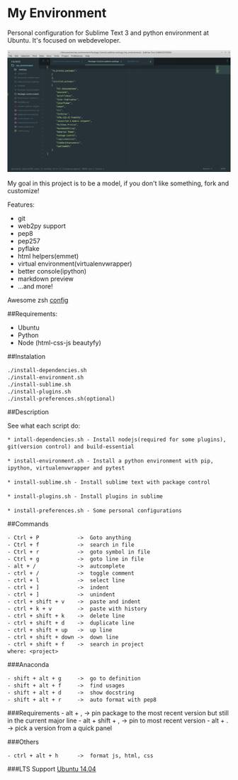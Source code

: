 My Environment
==============

Personal configuration for Sublime Text 3 and python environment at Ubuntu. It's focused on webdeveloper.

![Imagem do Editor com Plugins](sublime.png)

My goal in this project is to be a model, if you don't like something, fork and customize!

Features:
- git
- web2py support
- pep8
- pep257
- pyflake
- html helpers(emmet)
- virtual environment(virtualenvwrapper)
- better console(ipython)
- markdown preview
- ...and more!

Awesome zsh [config](http://cassiobotaro.github.io/mv-bash-zsh.html)

##Requirements:

- Ubuntu
- Python
- Node (html-css-js beautyfy)

##Instalation

    ./install-dependencies.sh
    ./install-environment.sh
    ./install-sublime.sh
    ./install-plugins.sh
    ./install-preferences.sh(optional)


##Description

See what each script do:

    * intall-dependencies.sh - Install nodejs(required for some plugins), git(version control) and build-essential

    * install-environment.sh - Install a python environment with pip, ipython, virtualenvwrapper and pytest

    * install-sublime.sh - Install sublime text with package control

    * install-plugins.sh - Install plugins in sublime

    * install-preferences.sh - Some personal configurations

##Commands

    - Ctrl + P            ->  Goto anything
    - Ctrl + f            ->  search in file
    - Ctrl + r            ->  goto symbol in file
    - Ctrl + g            ->  goto line in file
    - alt + /             ->  autcomplete
    - ctrl + /            ->  toggle comment
    - ctrl + l            ->  select line
    - ctrl + ]            ->  indent
    - ctrl + ]            ->  unindent
    - ctrl + shift + v    ->  paste and indent
    - ctrl + k + v        ->  paste with history
    - ctrl + shift + k    ->  delete line
    - ctrl + shift + d    ->  duplicate line
    - ctrl + shift + up   ->  up line
    - ctrl + shift + down ->  down line
    - ctrl + shift + f    ->  search in project
    where: <project>

###Anaconda

    - shift + alt + g     ->  go to definition
    - shift + alt + f     ->  find usages
    - shift + alt + d     ->  show docstring
    - shift + alt + r     ->  auto format with pep8

###Requirements
    - alt + ,             ->  pin package to the most recent version but still in the current major line
    - alt + shift + ,     ->  pin to most recent version
    - alt + .             ->  pick a version from a quick panel

###Others

    - ctrl + alt + h      ->  format js, html, css

###LTS Support
[Ubuntu 14.04](https://github.com/cassiobotaro/my_environment/tree/ubuntu1404)
